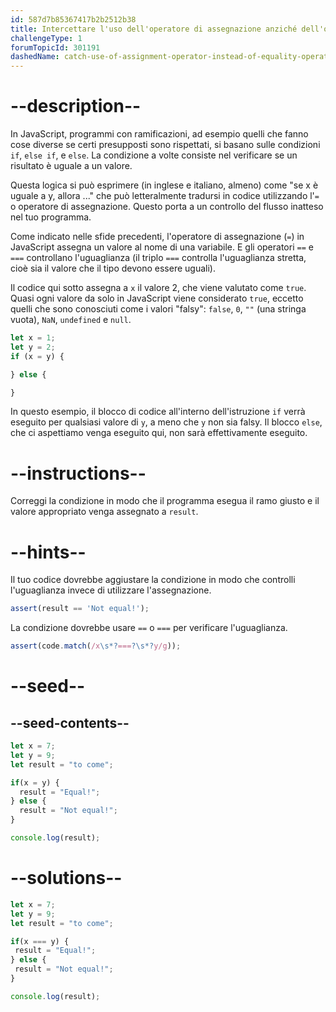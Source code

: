 ```yaml
---
id: 587d7b85367417b2b2512b38
title: Intercettare l'uso dell'operatore di assegnazione anziché dell'operatore di uguaglianza
challengeType: 1
forumTopicId: 301191
dashedName: catch-use-of-assignment-operator-instead-of-equality-operator
---
```


# --description--

In JavaScript, programmi con ramificazioni, ad esempio quelli che fanno cose diverse se certi presupposti sono rispettati, si basano sulle condizioni `if`, `else if`, e `else`. La condizione a volte consiste nel verificare se un risultato è uguale a un valore.

Questa logica si può esprimere (in inglese e italiano, almeno) come "se x è uguale a y, allora ..." che può letteralmente tradursi in codice utilizzando l'`=` o operatore di assegnazione. Questo porta a un controllo del flusso inatteso nel tuo programma.

Come indicato nelle sfide precedenti, l'operatore di assegnazione (`=`) in JavaScript assegna un valore al nome di una variabile. E gli operatori `==` e `===` controllano l'uguaglianza (il triplo `===` controlla l'uguaglianza stretta, cioè sia il valore che il tipo devono essere uguali).

Il codice qui sotto assegna a `x` il valore 2, che viene valutato come `true`. Quasi ogni valore da solo in JavaScript viene considerato `true`, eccetto quelli che sono conosciuti come i valori "falsy": `false`, `0`, `""` (una stringa vuota), `NaN`, `undefined` e `null`.

```js
let x = 1;
let y = 2;
if (x = y) {

} else {

}
```

In questo esempio, il blocco di codice all'interno dell'istruzione `if` verrà eseguito per qualsiasi valore di `y`, a meno che `y` non sia falsy. Il blocco `else`, che ci aspettiamo venga eseguito qui, non sarà effettivamente eseguito.

# --instructions--

Correggi la condizione in modo che il programma esegua il ramo giusto e il valore appropriato venga assegnato a `result`.

# --hints--

Il tuo codice dovrebbe aggiustare la condizione in modo che controlli l'uguaglianza invece di utilizzare l'assegnazione.

```js
assert(result == 'Not equal!');
```

La condizione dovrebbe usare `==` o `===` per verificare l'uguaglianza.

```js
assert(code.match(/x\s*?===?\s*?y/g));
```

# --seed--

## --seed-contents--

```js
let x = 7;
let y = 9;
let result = "to come";

if(x = y) {
  result = "Equal!";
} else {
  result = "Not equal!";
}

console.log(result);
```

# --solutions--

```js
let x = 7;
let y = 9;
let result = "to come";

if(x === y) {
 result = "Equal!";
} else {
 result = "Not equal!";
}

console.log(result);
```
